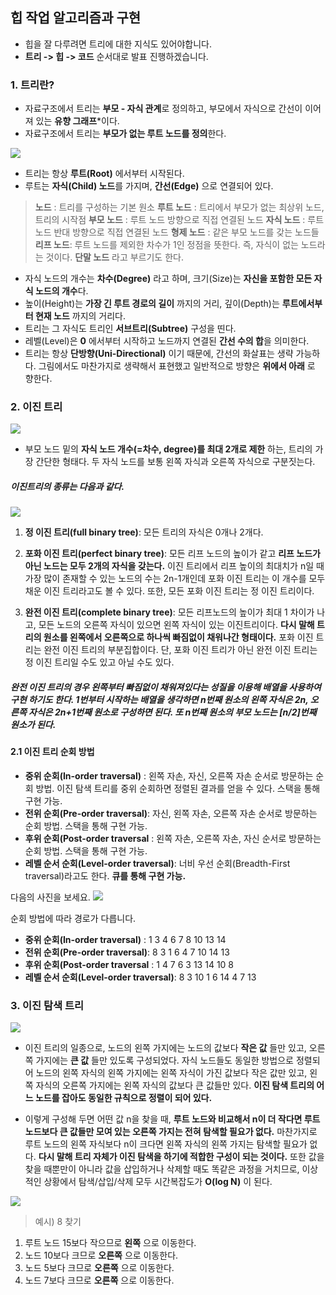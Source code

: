 ## 힙 작업 알고리즘과 구현
- 힙을 잘 다루려면 트리에 대한 지식도 있어야합니다.
- **트리 -> 힙 -> 코드** 순서대로 발표 진행하겠습니다.

### 1. 트리란?
- 자료구조에서 트리는 **부모 - 자식 관계**로 정의하고, 부모에서 자식으로 간선이 이어져 있는 **유향 그래프***이다.
- 자료구조에서 트리는 **부모가 없는 루트 노드를 정의**한다.

![](https://velog.velcdn.com/images/cil05265/post/a5db801e-8f1a-4b77-b052-b82d6bfd80f1/image.png)

- 트리는 항상 **루트(Root)** 에서부터 시작된다. 
- 루트는 **자식(Child) 노드**를 가지며, **간선(Edge)** 으로 연결되어 있다.

> **노드** : 트리를 구성하는 기본 원소
**루트 노드** : 트리에서 부모가 없는 최상위 노드, 트리의 시작점
**부모 노드** : 루트 노드 방향으로 직접 연결된 노드
**자식 노드** : 루트 노드 반대 방향으로 직접 연결된 노드
**형제 노드** : 같은 부모 노드를 갖는 노드들
**리프 노드**: 루트 노드를 제외한 차수가 1인 정점을 뜻한다. 즉, 자식이 없는 노드라는 것이다. **단말 노드** 라고 부르기도 한다.

- 자식 노드의 개수는 **차수(Degree)** 라고 하며, 크기(Size)는 **자신을 포함한 모든 자식 노드의 개수**다.
- 높이(Height)는 **가장 긴 루트 경로의 길이** 까지의 거리, 깊이(Depth)는 **루트에서부터 현재 노드** 까지의 거리다.
- 트리는 그 자식도 트리인 **서브트리(Subtree)** 구성을 띤다.
- 레벨(Level)은 **0** 에서부터 시작하고 노드까지 연결된 **간선 수의 합**을 의미한다.
- 트리는 항상 **단방향(Uni-Directional)** 이기 때문에, 간선의 화살표는 생략 가능하다. 그림에서도 마찬가지로 생략해서 표현했고 일반적으로 방향은 **위에서 아래** 로 향한다.

### 2. 이진 트리

![](https://velog.velcdn.com/images/cil05265/post/e785d6b8-0179-40f0-8650-9f7f87211084/image.png)


- 부모 노드 밑의 **자식 노드 개수(=차수, degree)를 최대 2개로 제한** 하는, 트리의 가장 간단한 형태다. 두 자식 노드를 보통 왼쪽 자식과 오른쪽 자식으로 구분짓는다.

##### 이진트리의 종류는 다음과 같다.

![](https://velog.velcdn.com/images/cil05265/post/588e3708-c114-4e2b-8968-5d6c72dc54e3/image.png)

1. **정 이진 트리(full binary tree)**: 모든 트리의 자식은 0개나 2개다.

2. **포화 이진 트리(perfect binary tree)**: 모든 리프 노드의 높이가 같고 **리프 노드가 아닌 노드는 모두 2개의 자식을 갖는다.** 이진 트리에서 리프 높이의 최대치가 n일 때 가장 많이 존재할 수 있는 노드의 수는 2n-1개인데 포화 이진 트리는 이 개수를 모두 채운 이진 트리라고도 볼 수 있다. 또한, 모든 포화 이진 트리는 정 이진 트리이다.

3. **완전 이진 트리(complete binary tree)**: 모든 리프노드의 높이가 최대 1 차이가 나고, 모든 노드의 오른쪽 자식이 있으면 왼쪽 자식이 있는 이진트리이다. **다시 말해 트리의 원소를 왼쪽에서 오른쪽으로 하나씩 빠짐없이 채워나간 형태이다.** 포화 이진 트리는 완전 이진 트리의 부분집합이다. 단, 포화 이진 트리가 아닌 완전 이진 트리는 정 이진 트리일 수도 있고 아닐 수도 있다.

##### 완전 이진 트리의 경우 왼쪽부터 빠짐없이 채워져있다는 성질을 이용해 배열을 사용하여 구현 하기도 한다. 1번부터 시작하는 배열을 생각하면 n번째 원소의 왼쪽 자식은 2n, 오른쪽 자식은 2n+1번째 원소로 구성하면 된다. 또 n번째 원소의 부모 노드는 [n/2]번째 원소가 된다.

#### 2.1 이진 트리 순회 방법
- **중위 순회(In-order traversal)** : 왼쪽 자손, 자신, 오른쪽 자손 순서로 방문하는 순회 방법. 이진 탐색 트리를 중위 순회하면 정렬된 결과를 얻을 수 있다. 스택을 통해 구현 가능.
- **전위 순회(Pre-order traversal)**: 자신, 왼쪽 자손, 오른쪽 자손 순서로 방문하는 순회 방법. 스택을 통해 구현 가능.
- **후위 순회(Post-order traversal** : 왼쪽 자손, 오른쪽 자손, 자신 순서로 방문하는 순회 방법. 스택을 통해 구현 가능.
- **레벨 순서 순회(Level-order traversal)**: 너비 우선 순회(Breadth-First traversal)라고도 한다. **큐를 통해 구현 가능.**

다음의 사진을 보세요.
![](https://velog.velcdn.com/images/cil05265/post/3b43ac31-ff1f-4a2f-813d-1939507ff9df/image.gif)

순회 방법에 따라 경로가 다릅니다.

- **중위 순회(In-order traversal)** : 1 3 4 6 7 8 10 13 14
- **전위 순회(Pre-order traversal)**: 8 3 1 6 4 7 10 14 13
- **후위 순회(Post-order traversal** : 1 4 7 6 3 13 14 10 8
- **레벨 순서 순회(Level-order traversal)**: 8 3 10 1 6 14 4 7 13

### 3. 이진 탐색 트리
![](https://velog.velcdn.com/images/cil05265/post/f4d88b4b-98da-4c5d-8df1-febaaaf08123/image.png)

- 이진 트리의 일종으로, 노드의 왼쪽 가지에는 노드의 값보다 **작은 값** 들만 있고, 오른쪽 가지에는 **큰 값** 들만 있도록 구성되었다. 자식 노드들도 동일한 방법으로 정렬되어 노드의 왼쪽 자식의 왼쪽 가지에는 왼쪽 자식이 가진 값보다 작은 값만 있고, 왼쪽 자식의 오른쪽 가지에는 왼쪽 자식의 값보다 큰 값들만 있다. **이진 탐색 트리의 어느 노드를 잡아도 동일한 규칙으로 정렬이 되어 있다.**

- 이렇게 구성해 두면 어떤 값 n을 찾을 때, **루트 노드와 비교해서 n이 더 작다면 루트 노드보다 큰 값들만 모여 있는 오른쪽 가지는 전혀 탐색할 필요가 없다.** 마찬가지로 루트 노드의 왼쪽 자식보다 n이 크다면 왼쪽 자식의 왼쪽 가지는 탐색할 필요가 없다. **다시 말해 트리 자체가 이진 탐색을 하기에 적합한 구성이 되는 것이다.** 또한 값을 찾을 때뿐만이 아니라 값을 삽입하거나 삭제할 때도 똑같은 과정을 거치므로, 이상적인 상황에서 탐색/삽입/삭제 모두 시간복잡도가 **O(log N)** 이 된다.

![](https://velog.velcdn.com/images/cil05265/post/a8c2e12e-27cc-46f4-b990-e79a445d0b21/image.png)

> 예시) 8 찾기
1. 루트 노드 15보다 작으므로 **왼쪽** 으로 이동한다.
2. 노드 10보다 크므로 **오른쪽** 으로 이동한다.
3. 노드 5보다 크므로 **오른쪽** 으로 이동한다.
4. 노드 7보다 크므로 **오른쪽** 으로 이동한다.
